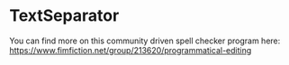 # TextSeparator
You can find more on this community driven spell checker program here:
https://www.fimfiction.net/group/213620/programmatical-editing
